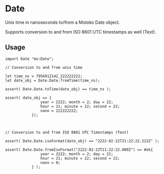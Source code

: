 # Date

Unix time in nanoseconds to/from a Motoko Date object.

Supports conversion to and from ISO 8601 UTC timestamps as well (Text).


## Usage

```motoko
import Date "mo:Date";

// Conversion to and from unix time

let time_ns = 7956912142_222222222;
let date_obj = Date.Date.fromTime(time_ns);

assert( Date.Date.toTime(date_obj) == time_ns );

assert( date_obj == {
                year = 2222; month = 2; day = 22; 
                hour = 21; minute = 22; second = 22;
                nano = 222222222;
            });



// Conversion to and from ISO 8601 UTC Timestamps (Text)

assert( Date.Date.isoFormat(date_obj) == "2222-02-22T21:22:22.222Z" );

assert( Date.Date.fromIsoFormat("2222-02-22T21:22:22.000Z") == #ok{
                year = 2222; month = 2; day = 22; 
                hour = 21; minute = 22; second = 22;
                nano = 0;
            } );


```
